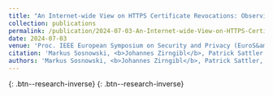 ```yaml
---
title: "An Internet-wide View on HTTPS Certificate Revocations: Observing the Revival of CRLs via Active TLS Scans"
collection: publications
permalink: /publication/2024-07-03-An-Internet-wide-View-on-HTTPS-Certificate-Revocations-Observing-the-Revival-of-CRLs-via-Active-TLS-Scans
date: 2024-07-03
venue: 'Proc. IEEE European Symposium on Security and Privacy (EuroS&amp;P)'
citation: 'Markus Sosnowski, <b>Johannes Zirngibl</b>, Patrick Sattler, Juliane Aulbach, Jonas Lang, Georg Carle, &quot;An Internet-wide View on HTTPS Certificate Revocations: Observing the Revival of CRLs via Active TLS Scans.&quot; Proc. IEEE European Symposium on Security and Privacy (EuroS&amp;amp;P), 2024.'
authors: 'Markus Sosnowski, <b>Johannes Zirngibl</b>, Patrick Sattler, Juliane Aulbach, Jonas Lang, Georg Carle'
---
```

[<i class="ai ai-google-scholar"></i>](https://scholar.google.com/scholar?q=An+Internet+wide+View+on+HTTPS+Certificate+Revocations:+Observing+the+Revival+of+CRLs+via+Active+TLS+Scans){: .btn--research-inverse} [<i class="fas fa-file-pdf"></i>](/files/sosnowski2024certificates.pdf){: .btn--research-inverse}